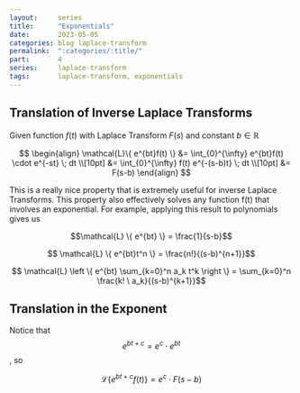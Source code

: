 ```yaml
---
layout:     series
title:      "Exponentials"
date:       2023-05-05
categories: blog laplace-transform
permalink:  ":categories/:title/"
part:       4
series:     laplace-transform
tags:       laplace-transform, exponentials
---
```


## Translation of Inverse Laplace Transforms

Given function $f(t)$ with Laplace Transform $F(s)$ and constant $b \in \mathbb{R}$

$$
\begin{align}
    \mathcal{L}\{ e^{bt}f(t) \}
    &= \int_{0}^{\infty} e^{bt}f(t) \cdot e^{-st} \; dt \\[10pt]
    &= \int_{0}^{\infty} f(t) e^{-(s-b)t} \; dt \\[10pt]
    &= F(s-b)
\end{align}
$$

This is a really nice property that is extremely useful for inverse Laplace Transforms. This property also effectively solves any function f(t) that involves an exponential. For example, applying this result to polynomials gives us

$$\mathcal{L} \{ e^{bt} \} = \frac{1}{s-b}$$

$$ \mathcal{L} \{ e^{bt}t^n \} = \frac{n!}{(s-b)^{n+1}}$$ 

$$ \mathcal{L} \left \{ e^{bt} \sum_{k=0}^n a_k t^k \right \} = \sum_{k=0}^n \frac{k! \ a_k}{(s-b)^{k+1}}$$


## Translation in the Exponent

Notice that $$e^{bt+c} = e^c \cdot e^{bt}$$, so 

$$\mathcal{L}\{ e^{bt+c}f(t) \} = e^c \cdot F(s-b)$$